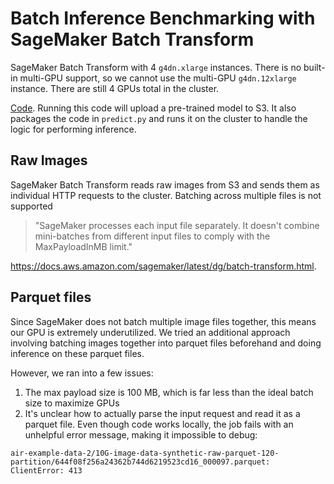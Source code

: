 # Batch Inference Benchmarking with SageMaker Batch Transform
SageMaker Batch Transform with 4 `g4dn.xlarge` instances. There is no built-in multi-GPU support, so we cannot use the multi-GPU `g4dn.12xlarge` instance. There are still 4 GPUs total in the cluster.

[Code](sagemaker/code/inference-image.ipynb). Running this code will upload a pre-trained model to S3. It also packages the code in `predict.py` and runs it on the cluster to handle the logic for performing inference.


## Raw Images

SageMaker Batch Transform reads raw images from S3 and sends them as individual HTTP requests to the cluster. Batching across multiple files is not supported

> "SageMaker processes each input file separately. It doesn't combine mini-batches from different input files to comply with the MaxPayloadInMB limit."

https://docs.aws.amazon.com/sagemaker/latest/dg/batch-transform.html.


## Parquet files

Since SageMaker does not batch multiple image files together, this means our GPU is extremely underutilized. We tried an additional approach involving batching images together into parquet files beforehand and doing inference on these parquet files.

However, we ran into a few issues:
1. The max payload size is 100 MB, which is far less than the ideal batch size to maximize GPUs
2. It's unclear how to actually parse the input request and read it as a parquet file. Even though code works locally, the job fails with an unhelpful error message, making it impossible to debug:

```
air-example-data-2/10G-image-data-synthetic-raw-parquet-120-partition/644f08f256a24362b744d6219523cd16_000097.parquet: ClientError: 413
```